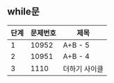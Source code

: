 ## while문

| 단계 | 문제번호 | 제목          |
| ---- | -------- | ------------- |
| 1    | 10952    | A+B - 5       |
| 2    | 10951    | A+B - 4       |
| 3    | 1110     | 더하기 사이클 |
